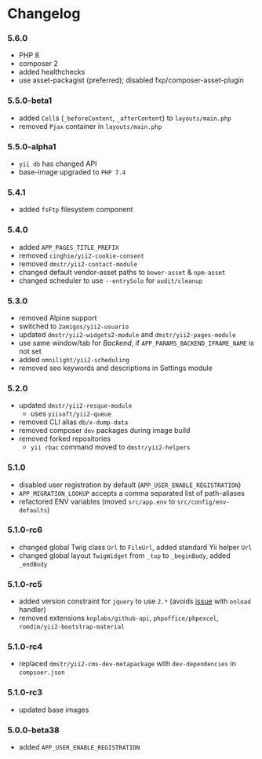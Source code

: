 # Changelog

### 5.6.0

- PHP 8
- composer 2
- added healthchecks
- use asset-packagist (preferred); disabled fxp/composer-asset-plugin

### 5.5.0-beta1

- added `Cell`s (`_beforeContent`, `_afterContent`) to `layouts/main.php`
- removed `Pjax` container in `layouts/main.php`

### 5.5.0-alpha1

- `yii db` has changed API
- base-image upgraded to `PHP 7.4`

### 5.4.1

- added `fsFtp` filesystem component

### 5.4.0

- added `APP_PAGES_TITLE_PREFIX`
- removed `cinghie/yii2-cookie-consent`
- removed `dmstr/yii2-contact-module`
- changed default vendor-asset paths to `bower-asset` & `npm-asset`
- changed scheduler to use `--entrySolo` for `audit/cleanup`

### 5.3.0

- removed Alpine support
- switched to `2amigos/yii2-usuario`
- updated `dmstr/yii2-widgets2-module` and `dmstr/yii2-pages-module`
- use same window/tab for *Backend*, if `APP_PARAMS_BACKEND_IFRAME_NAME` is not set
- added `omnilight/yii2-scheduling`
- removed seo keywords and descriptions in Settings module

### 5.2.0

- updated `dmstr/yii2-resque-module`
  - uses `yiisoft/yii2-queue`
- removed CLI alias `db/x-dump-data`
- removed composer `dev` packages during image build
- removed forked repositories
  - `yii rbac` command moved to `dmstr/yii2-helpers`

### 5.1.0

- disabled user registration by default (`APP_USER_ENABLE_REGISTRATION`)
- `APP_MIGRATION_LOOKUP` accepts a comma separated list of path-aliases
- refactored ENV variables (moved `src/app.env` to `src/config/env-defaults`)

### 5.1.0-rc6

- changed global Twig class `Url` to `FileUrl`, added standard Yii helper `Url`
- changed global layout `TwigWidget` from `_top` to `_beginBody`, added `_endBody`

### 5.1.0-rc5

- added version constraint for `jquery` to use `2.*` (avoids [issue](https://github.com/jquery/jquery/issues/3194) with `onload` handler)
- removed extensions `knplabs/github-api`, `phpoffice/phpexcel`, `romdim/yii2-bootstrap-material`

### 5.1.0-rc4

- replaced `dmstr/yii2-cms-dev-metapackage` with `dev-dependencies` in `compsoer.json` 

### 5.1.0-rc3

- updated base images

### 5.0.0-beta38

- added `APP_USER_ENABLE_REGISTRATION`
